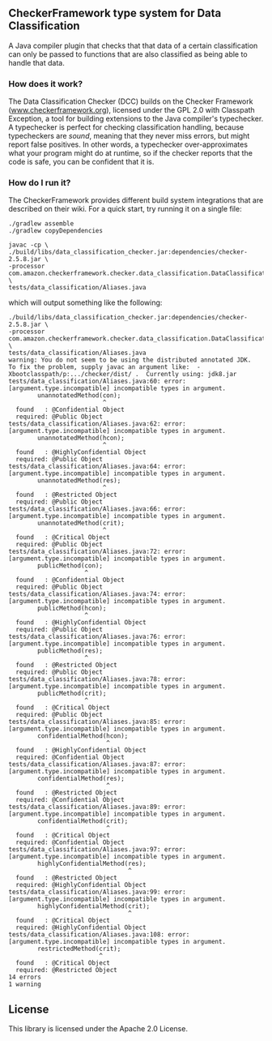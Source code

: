 ## CheckerFramework type system for Data Classification

A Java compiler plugin that checks that that data of a certain classification
can only be passed to functions that are also classified as being able to
handle that data.

### How does it work?

The Data Classification Checker (DCC) builds on the Checker Framework
(www.checkerframework.org), licensed under the GPL 2.0 with Classpath
Exception, a tool for building extensions to the Java compiler's typechecker.
A typechecker is perfect for checking classification handling, because
typecheckers are *sound*, meaning that they never miss errors, but might report
false positives. In other words, a typechecker over-approximates what your
program might do at runtime, so if the checker reports that the code is safe,
you can be confident that it is.

### How do I run it?

The CheckerFramework provides different build system integrations that are
described on their wiki. For a quick start, try running it on a single file:

```plain
./gradlew assemble
./gradlew copyDependencies

javac -cp \
./build/libs/data_classification_checker.jar:dependencies/checker-2.5.8.jar \
-processor com.amazon.checkerframework.checker.data_classification.DataClassificationChecker \
tests/data_classification/Aliases.java
```

which will output something like the following:

```plain
./build/libs/data_classification_checker.jar:dependencies/checker-2.5.8.jar \
-processor com.amazon.checkerframework.checker.data_classification.DataClassificationChecker \
tests/data_classification/Aliases.java
warning: You do not seem to be using the distributed annotated JDK.  To fix the problem, supply javac an argument like:  -Xbootclasspath/p:.../checker/dist/ .  Currently using: jdk8.jar
tests/data_classification/Aliases.java:60: error: [argument.type.incompatible] incompatible types in argument.
        unannotatedMethod(con);
                          ^
  found   : @Confidential Object
  required: @Public Object
tests/data_classification/Aliases.java:62: error: [argument.type.incompatible] incompatible types in argument.
        unannotatedMethod(hcon);
                          ^
  found   : @HighlyConfidential Object
  required: @Public Object
tests/data_classification/Aliases.java:64: error: [argument.type.incompatible] incompatible types in argument.
        unannotatedMethod(res);
                          ^
  found   : @Restricted Object
  required: @Public Object
tests/data_classification/Aliases.java:66: error: [argument.type.incompatible] incompatible types in argument.
        unannotatedMethod(crit);
                          ^
  found   : @Critical Object
  required: @Public Object
tests/data_classification/Aliases.java:72: error: [argument.type.incompatible] incompatible types in argument.
        publicMethod(con);
                     ^
  found   : @Confidential Object
  required: @Public Object
tests/data_classification/Aliases.java:74: error: [argument.type.incompatible] incompatible types in argument.
        publicMethod(hcon);
                     ^
  found   : @HighlyConfidential Object
  required: @Public Object
tests/data_classification/Aliases.java:76: error: [argument.type.incompatible] incompatible types in argument.
        publicMethod(res);
                     ^
  found   : @Restricted Object
  required: @Public Object
tests/data_classification/Aliases.java:78: error: [argument.type.incompatible] incompatible types in argument.
        publicMethod(crit);
                     ^
  found   : @Critical Object
  required: @Public Object
tests/data_classification/Aliases.java:85: error: [argument.type.incompatible] incompatible types in argument.
        confidentialMethod(hcon);
                           ^
  found   : @HighlyConfidential Object
  required: @Confidential Object
tests/data_classification/Aliases.java:87: error: [argument.type.incompatible] incompatible types in argument.
        confidentialMethod(res);
                           ^
  found   : @Restricted Object
  required: @Confidential Object
tests/data_classification/Aliases.java:89: error: [argument.type.incompatible] incompatible types in argument.
        confidentialMethod(crit);
                           ^
  found   : @Critical Object
  required: @Confidential Object
tests/data_classification/Aliases.java:97: error: [argument.type.incompatible] incompatible types in argument.
        highlyConfidentialMethod(res);
                                 ^
  found   : @Restricted Object
  required: @HighlyConfidential Object
tests/data_classification/Aliases.java:99: error: [argument.type.incompatible] incompatible types in argument.
        highlyConfidentialMethod(crit);
                                 ^
  found   : @Critical Object
  required: @HighlyConfidential Object
tests/data_classification/Aliases.java:108: error: [argument.type.incompatible] incompatible types in argument.
        restrictedMethod(crit);
                         ^
  found   : @Critical Object
  required: @Restricted Object
14 errors
1 warning
```

## License

This library is licensed under the Apache 2.0 License.
